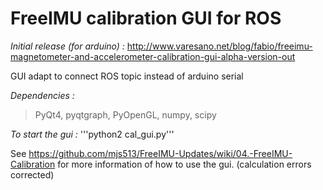 # FreeIMU calibration GUI for ROS

*Initial release (for arduino) :*
    http://www.varesano.net/blog/fabio/freeimu-magnetometer-and-accelerometer-calibration-gui-alpha-version-out

GUI adapt to connect ROS topic instead of arduino serial

*Dependencies :* 
> PyQt4, pyqtgraph, PyOpenGL, numpy, scipy

*To start the gui :*
 '''python2 cal_gui.py'''

See https://github.com/mjs513/FreeIMU-Updates/wiki/04.-FreeIMU-Calibration for more information of how to use the gui. (calculation errors corrected)
